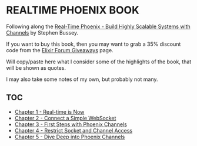 # REALTIME PHOENIX BOOK

Following along the [Real-Time Phoenix - Build Highly Scalable Systems with Channels](https://pragprog.com/titles/sbsockets/real-time-phoenix/) by Stephen Bussey.

If you want to buy this book, then you may want to grab a 35% discount code from the [Elixir Forum Giveaways](https://elixirforum.com/t/elixir-forum-update-2022-the-100-000-issue/45299) page.

Will copy/paste here what I consider some of the highlights of the book, that will be shown as quotes.

I may also take some notes of my own, but probably not many.

## TOC

* [Chapter 1 - Real-time is Now](/chapters/1-realtime-is-now/README.md)
* [Chapter 2 - Connect a Simple WebSocket](/chapters/2-connect-a-simple-websocket/README.md)
* [Chapter 3 - First Steps with Phoenix Channels](/chapters/3-first-steps-with-phoenix-channels/README.md)
* [Chapter 4 - Restrict Socket and Channel Access](/chapters/4-restrict-socket-and-channel-access/README.md)
* [Chapter 5 - Dive Deep into Phoenix Channels](/chapters/5-dive-deep-into-phoenix-channels/README.md)
